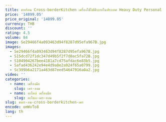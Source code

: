```yaml
---
title: ขายร้อน Cross-borderKitchen เครื่องใช้ไฟฟ้าภายในประเทศ Heavy Duty Personal Blender ไฟฟ้า
price: '14899.05'
price_original: '14899.05'
currency: THB
discount: ''
rating: 4.5
volume: 84
image: Se29466f4a093463d94f8287d95efa967B.jpg
images:
  - Se29466f4a093463d94f8287d95efa967B.jpg
  - S15dcd72f1dc347d49b5f2f7d0ac5fa72B.jpg
  - S104904267bee4181a7cd75afdac6e83b5.jpg
  - Safad436242e94e4d9a0e2a924f65a0799.jpg
  - Sc399b6a2171a463d87eed54647916a0a2.jpg
video: ''
categories:
  - name: เครื่องมือ
    slug: เคร-องม
  - name: อะไหล่ เครื่องมือ
    slug: อะไหล-เคร-องม
slug: ขายร-อน-cross-borderkitchen-เคร
encode: omWvTo8
lang: th
---
```

  
